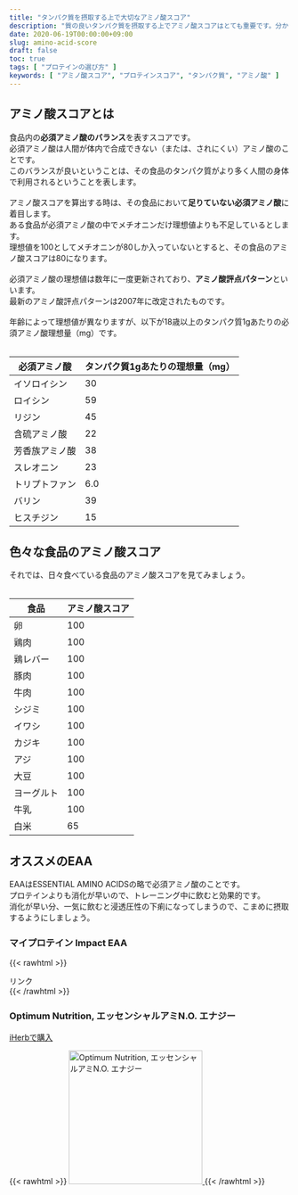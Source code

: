 ```yaml
---
title: "タンパク質を摂取する上で大切なアミノ酸スコア"
description: "質の良いタンパク質を摂取する上でアミノ酸スコアはとても重要です。分かりやすく解説しているので是非参考にしてみてください。"
date: 2020-06-19T00:00:00+09:00
slug: amino-acid-score
draft: false
toc: true
tags: [ "プロテインの選び方" ]
keywords: [ "アミノ酸スコア", "プロテインスコア", "タンパク質", "アミノ酸" ]
---
```


## アミノ酸スコアとは

食品内の**必須アミノ酸のバランス**を表すスコアです。  
必須アミノ酸は人間が体内で合成できない（または、されにくい）アミノ酸のことです。  
このバランスが良いということは、その食品のタンパク質がより多く人間の身体で利用されるということを表します。  
<br>
アミノ酸スコアを算出する時は、その食品において**足りていない必須アミノ酸**に着目します。  
ある食品が必須アミノ酸の中でメチオニンだけ理想値よりも不足しているとします。  
理想値を100としてメチオニンが80しか入っていないとすると、その食品のアミノ酸スコアは80になります。  
<br>
必須アミノ酸の理想値は数年に一度更新されており、**アミノ酸評点パターン**といいます。  
最新のアミノ酸評点パターンは2007年に改定されたものです。  
<br>
年齢によって理想値が異なりますが、以下が18歳以上のタンパク質1gあたりの必須アミノ酸理想量（mg）です。  
<br>

必須アミノ酸   | タンパク質1gあたりの理想量（mg）
---------------|---------------------------------
イソロイシン   | 30
ロイシン       | 59
リジン         | 45
含硫アミノ酸   | 22
芳香族アミノ酸 | 38
スレオニン     | 23
トリプトファン | 6.0
バリン         | 39
ヒスチジン     | 15

## 色々な食品のアミノ酸スコア

それでは、日々食べている食品のアミノ酸スコアを見てみましょう。  
<br>

食品        | アミノ酸スコア
------------|---------------
卵          | 100
鶏肉        | 100
鶏レバー    | 100
豚肉        | 100
牛肉        | 100
シジミ      | 100
イワシ      | 100
カジキ      | 100
アジ        | 100
大豆        | 100
ヨーグルト  | 100
牛乳        | 100
白米        | 65

## オススメのEAA

EAAはESSENTIAL AMINO ACIDSの略で必須アミノ酸のことです。  
プロテインよりも消化が早いので、トレーニング中に飲むと効果的です。  
消化が早い分、一気に飲むと浸透圧性の下痢になってしまうので、こまめに摂取するようにしましょう。  

### マイプロテイン Impact EAA

{{< rawhtml >}}
<!-- START MoshimoAffiliateEasyLink -->
<script type="text/javascript">
(function(b,c,f,g,a,d,e){b.MoshimoAffiliateObject=a;
b[a]=b[a]||function(){arguments.currentScript=c.currentScript
||c.scripts[c.scripts.length-2];(b[a].q=b[a].q||[]).push(arguments)};
c.getElementById(a)||(d=c.createElement(f),d.src=g,
d.id=a,e=c.getElementsByTagName("body")[0],e.appendChild(d))})
(window,document,"script","//dn.msmstatic.com/site/cardlink/bundle.js","msmaflink");
msmaflink({"n":"マイプロテイン Impact EAA ノンフレーバー 1kg","b":"MyProtein(マイプロテイン)","t":"MYP9058\/100\/104","d":"https:\/\/m.media-amazon.com","c_p":"","p":["\/images\/I\/31UBRJDtFiL.jpg"],"u":{"u":"https:\/\/www.amazon.co.jp\/dp\/B07RQRY4SR","t":"amazon","r_v":""},"aid":{"amazon":"2046917","rakuten":"2046887","yahoo":"2046919"},"eid":"ncbCM","s":"s"});
</script>
<div id="msmaflink-ncbCM">リンク</div>
<!-- MoshimoAffiliateEasyLink END -->
{{< /rawhtml >}}

### Optimum Nutrition, エッセンシャルアミN.O. エナジー

[iHerbで購入](https://www.iherb.com/?rcode=SLW545)

{{< rawhtml >}}
<a href="https://www.iherb.com/?rcode=SLW545" target="_blank" rel="nofollow">
  <img width="240px" src="/images/Optimum-Nutrition-ESSENTIAL-AMIN-O-ENERGY-Orange.jpg" alt="Optimum Nutrition, エッセンシャルアミN.O. エナジー" />
</a>
{{< /rawhtml >}}
